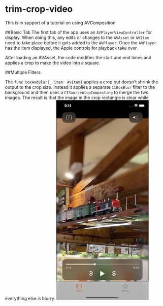 # trim-crop-video
This is in support of a tutorial on using AVComposition

##Basic Tab
The first tab of the app uses an `AVPlayerViewController` for display. When doing this, any edits or changes to the `AVAsset` or `AVItem` need to take place before it gets added to the `AVPlayer`. Once the `AVPlayer` has the item displayed, the Apple controls for playback take over.

After loading an AVAsset, the code modifies the start and end times and applies a crop to make the video into a square.

##Multiple Filters

The `func boxAndBlur(_ item: AVItem)` applies a crop but doesn't shrink the output to the crop size. Instead it applies a separate `CIBoxBlur` filter to the background and then uses a `CISourceAtopComposting` to merge the two images. The result is that the image in the crop rectangle is clear while everything else is blurry.
![crop-blur-example](./readmeimages/box-and-blur-basic.jpg)
